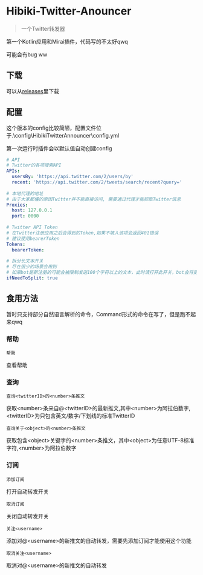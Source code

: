# Hibiki-Twitter-Anouncer

> 一个Twitter转发器

第一个Kotlin应用和Mirai插件，代码写的不太好qwq

可能会有bug ww

## 下载
可以从[releases](https://github.com/7ddn/HibikiTwitterAnnouncer/releases/tag/v1.0.0]https://github.com/7ddn/HibikiTwitterAnnouncer/releases/tag/v1.0.0)里下载

## 配置
这个版本的config比较简陋，配置文件位于.\config\HibikiTwitterAnnouncer\config.yml

第一次运行时插件会以默认值自动创建config

```yaml
# API
# Twitter的各项搜索API
APIs: 
  usersBy: 'https://api.twitter.com/2/users/by'
  recent: 'https://api.twitter.com/2/tweets/search/recent?query='
  
# 本地代理的地址
# 由于大家都懂的原因Twitter并不能直接访问, 需要通过代理才能抓取Twitter信息
Proxies: 
  host: 127.0.0.1
  port: 0000
  
# Twitter API Token
# 在Twitter注册应用之后会得到的Token,如果不填入该项会返回401错误
# 建议使用bearerToken
Tokens: 
  bearerToken: 
    
# 拆分长文本开关
# 尽在很少的场景会用到
# 如果bot是新注册的可能会被限制发送100个字符以上的文本，此时请打开此开关，bot会将更长的信息拆分为100个字符的字信息发送
ifNeedToSplit: true
```

## 食用方法

暂时只支持部分自然语言解析的命令，Command形式的命令在写了，但是跑不起来qwq

### 帮助
```
帮助
```
查看帮助

### 查询
```
查询<twitterID>的<number>条推文
```
获取&lt;number>条来自@&lt;twitterID>的最新推文,其中&lt;number>为阿拉伯数字,&lt;twitterID>为只包含英文/数字/下划线的标准TwitterID
```
查询关于<object>的<number>条推文
```
获取包含&lt;object>关键字的&lt;number>条推文，其中&lt;object>为任意UTF-8标准字符,&lt;number>为阿拉伯数字

### 订阅
```
添加订阅
```
打开自动转发开关
````
取消订阅
````
关闭自动转发开关
````
关注<username>
````
添加对@&lt;username>的新推文的自动转发，需要先添加订阅才能使用这个功能
````
取消关注<username>
````
取消对@&lt;username>的新推文的自动转发
